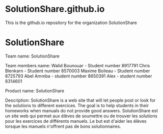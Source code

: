 ﻿# SolutionShare.github.io
This is the github.io repository for the organization SolutionShare

SolutionShare
==============

Team name: SolutionShare

Team members name:
Walid Bounouar - Student number 8917791
Chris Blenkarn - Student number 8570003
Maxime Boileau - Student number 8725793
Abel Ammba - student number 8650391
Alex - student number 8314601

Product name: SolutionShare

Description: SolutionShare is a web site that will let people post or look for the solutions to different exercices. 
The goal is to help students in their homeworks when manuals do not provide good answers.
SolutionShare est un site web qui permet aux élèves de soumettre ou de trouver les solutions pour les exercices de différents manuels.
Le but est d'aider les élèves lorsque les manuels n'offrent pas de bons solutionnaires.
